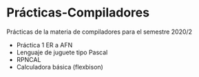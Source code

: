 # Prácticas-Compiladores
Prácticas de la materia de compiladores para el semestre 2020/2

- Práctica 1 ER a AFN
- Lenguaje de juguete tipo Pascal
- RPNCAL
- Calculadora básica (flexbison)
